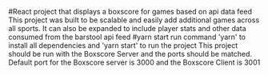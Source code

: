 #React project that displays a boxscore for games based on api data feed
This project was built to be scalable and easily add additional games across all sports. It can also be expanded to include player stats and other data consumed from the barstool api feed
#yarn start
run command 'yarn' to install all dependencies and 'yarn start' to run the project
This project should be run with the Boxscore Server and the ports should be matched. Default port for the Boxscore server is 3000 and the Boxscore Client is 3001
